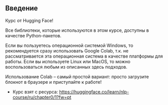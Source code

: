 ## Введение

Курс от Hugging Face!

Все библиотеки, которые используются в этом курсе, доступны в качестве Python-пакетов.

Если вы пользуетесь операционной системой Windows, то рекомендуется сразу использовать Google Colab, т.к. не рассматривается эта операционная система в качестве платформы для работы. Если вы используете Linux или MacOS, то можно воспользоваться любым из описанных здесь подходов.

Использование Colab – самый простой вариант: просто загрузите блокнот в браузере и приступайте к работе!

* Курс взят с ресурса: https://huggingface.co/learn/nlp-course/ru/chapter0/1?fw=pt
